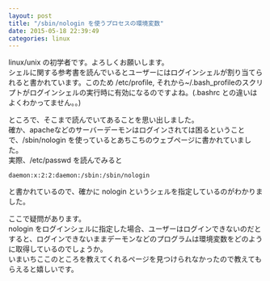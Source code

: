 ```yaml
---
layout: post
title: "/sbin/nologin を使うプロセスの環境変数"
date: 2015-05-18 22:39:49
categories: linux
---
```

<p>linux/unix の初学者です。よろしくお願いします。<br>
シェルに関する参考書を読んでいるとユーザーにはログインシェルが割り当てられると書かれています。このため /etc/profile, それから~/.bash_profileのスクリプトがログインシェルの実行時に有効になるのですよね。(.bashrc との違いはよくわかってません。。)</p>

<p>ところで、そこまで読んでいてあることを思い出しました。<br>
確か、apacheなどのサーバーデーモンはログインされては困るということで、/sbin/nologin を使っているとあちこちのウェブページに書かれていました。<br>
実際、/etc/passwd を読んでみると</p>

<pre><code>daemon:x:2:2:daemon:/sbin:/sbin/nologin
</code></pre>

<p>と書かれているので、確かに nologin というシェルを指定しているのがわかりました。</p>

<p>ここで疑問があります。<br>
nologin をログインシェルに指定した場合、ユーザーはログインできないのだとすると、ログインできないままデーモンなどのプログラムは環境変数をどのように取得しているのでしょうか。<br>
いまいちここのところを教えてくれるページを見つけられなかったので教えてもらえると嬉しいです。</p>
